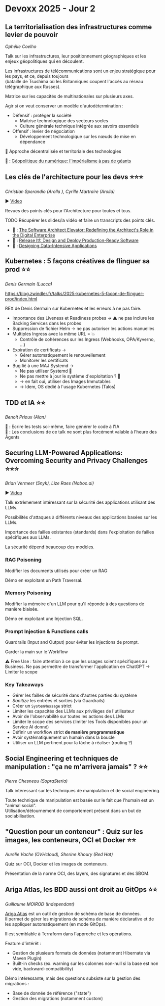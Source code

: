 # Devoxx 2025 - Jour 2

## La territorialisation des infrastructures comme levier de pouvoir

*Ophélie Coelho*

Talk sur les infrastructures, leur positionnement géographiques et les enjeux géopolitiques qui en découlent.

Les infrastructures de télécommunications sont un enjeu stratégique pour les pays, et ce, depuis toujours  
(bataille de Tsushima où les Britanniques coupent l'accès au réseau télégraphique aux Russes).

Matrice sur les capacités de multinationales sur plusieurs axes.

Agir si on veut conserver un modèle d'autodétermination :
-  Défensif : protéger la société
   - Maitrise technologique des secteurs socles
   - Culture générale technique intégrée aux savoirs essentiels
 - Offensif : levier de négociation
   - Développement technologique sur les nœuds de mise en dépendance

🔑 Approche décentralisée et territoriale des technologies

📘 : [Géopolitique du numérique: l'impérialisme à pas de géants][geopolitique_numerique]

## Les clés de l'architecture pour les devs ⭐⭐⭐

*Christian Sperandio (Arolla ), Cyrille Martraire (Arolla)*

▶️ [Video](https://www.youtube.com/watch?v=ZoYDxF_7LoI&list=PLTbQvx84FrAQLPD28KiNKGJrDo5MeKxfI&index=74)


Revues des points clés pour l'Architecture pour toutes et tous.

TODO Récupérer les slides/la vidéo et faire un transcripts des points clés.

- 📘 : [The Software Architect Elevator: Redefining the Architect's Role in the Digital Enterprise][software_architect_elevator]
- 📘 : [Release It!: Design and Deploy Production-Ready Software][release_it] 
- 📘 : [Designing Data–Intensive Applications][data_intensive_applications]


## Kubernetes : 5 façons créatives de flinguer sa prod ⭐⭐

*Denis Germain (Lucca)*

https://blog.zwindler.fr/talks/2025-kubernetes-5-facon-de-flinguer-prod/index.html

REX de Denis Germain sur Kubernetes et les erreurs à ne pas faire.

- Importance des Liveness et Readiness probes → ⚠️ ne pas inclure les Backing Services dans les probes
- Suppression de fichier Helm → ne pas autoriser les actions manuelles
- Multiples Ingress avec la même URL = 💥
  - Contrôle de cohérences sur les Ingress (Webhooks, OPA/Kyverno, ...)
- Expiration de certificats →
  - Gérer automatiquement le renouvellement
  - Monitorer les certificats
- Bug lié à une MAJ Systemd → 
  - Ne pas utiliser Systemd 🧌
  - Ne pas mettre à jour le système d'exploitation ? 🧌
  -  → en fait oui, utiliser des Images Immutables
  -  → Idem, OS dédié à l'usage Kubernetes (Talos)


## TDD et IA ⭐⭐

*Benoit Prioux (Alan)*

🔑 : Ecrire les tests soi-même, faire générer le code à l'IA  
🔑 : Les conclusions de ce talk ne sont plus forcément valable à l'heure des Agents

## Securing LLM-Powered Applications: Overcoming Security and Privacy Challenges ⭐⭐⭐

*Brian Vermeer (Snyk), Lize Raes (Naboo.ai)*

▶️ [Video](https://www.youtube.com/watch?v=JbRyQ0wOeOs&list=PLTbQvx84FrAQLPD28KiNKGJrDo5MeKxfI&index=33)


Talk extrêmement intéressant sur la sécurité des applications utilisant des LLMs.

Possibilités d'attaques à différents niveaux des applications basées sur les LLMs.

Importance des failles existantes (standards) dans l'exploitation de failles spécifiques aux LLMs.

La sécurité dépend beaucoup des modèles.

### RAG Poisoning

Modifier les documents utilisés pour créer un RAG

Démo en exploitant un Path Traversal.

### Memory Poisoning

Modifier la mémoire d'un LLM pour qu'il réponde à des questions de manière biaisée.

Démo en exploitant une Injection SQL.

### Prompt Injection & Functions calls

Guardrails (Input and Output) pour éviter les injections de prompt.

Garder la main sur le Workflow

⚠️ Free Use : faire attention à ce que les usages soient spécifiques au Business.
Ne pas permettre de transformer l'application en ChatGPT → Limiter le scope

### Key Takeaways

 - Gérer les failles de sécurité dans d'autres parties du système
 - *Sanitize* les entrées et sorties (via Guardrails)
 - Créer un `SystemMessage` strict
 - Limiter les capacités des LLMs aux privilèges de l'utilisateur
 - Avoir de l'observabilité sur toutes les actions des LLMs
 - Limiter le scope des services (limiter les Tools disponibles pour un Service AI donné)
 - Définir un workflow strict **de manière programmatique**
 - Avoir systématiquement un humain dans la boucle
 - Utiliser un LLM pertinent pour la tâche à réaliser (routing ?)

## Social Engineering et techniques de manipulation : "ça ne m'arrivera jamais" ? ⭐⭐

*Pierre Chesneau (SopraSteria)*

Talk intéressant sur les techniques de manipulation et de social engineering.

Toute technique de manipulation est basée sur le fait que l'humain est un "animal social".  
Utilisation/détournement de comportement présent dans un but de sociabilisation.

## "Question pour un conteneur" : Quiz sur les images, les conteneurs, OCI et Docker ⭐⭐

*Aurélie Vache (OVHcloud), Sherine Khoury (Red Hat)*

Quiz sur OCI, Docker et les images de conteneurs.

Présentation de la norme OCI, des layers, des signatures et des SBOM.

## Ariga Atlas, les BDD aussi ont droit au GitOps ⭐⭐

*Guillaume MOIROD (Independant)*

[Ariga Atlas](https://github.com/ariga/atlas) est un outil de gestion de schéma de base de données.  
Il permet de gérer les migrations de schéma de manière déclarative et de les appliquer automatiquement (en mode GitOps).

Il est semblable à Terraform dans l'approche et les opérations.

Feature d'intérêt : 
 - Gestion de plusieurs formats de données (notamment Hibernate via Maven Plugin)
 - Built-in checks (ex. warning sur les colonnes non-null si la base est non vide, backward-compatibility)

Démo intéressante, mais des questions subsiste sur la gestion des migrations :
 - Base de donnée de référence ("state")
 - Gestion des migrations (notamment custom)


[geopolitique_numerique]: https://editionsatelier.com/boutique/accueil/381-geopolitique-du-numerique-l-imperialisme-a-pas-de-geants--9782708254022.html
[software_architect_elevator]: https://www.amazon.com/Software-Architect-Elevator-Redefining-Architects/dp/1492077542
[release_it]: https://www.amazon.com/Release-Design-Deploy-Production-Ready-Software/dp/1680502395
[data_intensive_applications]: https://www.amazon.fr/Designing-Data-Intensive-Applications-Martin-Kleppmann/dp/1449373321
